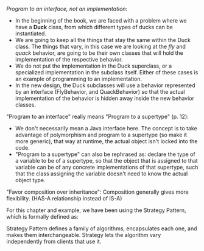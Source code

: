 *Program to an interface, not an implementation*: 
- In the beginning of the book, we are faced with a problem where we have a **Duck** class, from which different types of ducks can be instantiated. 
- We are going to keep all the things that stay the same within the Duck class. The things that vary, in this case we are looking at the *fly* and *quack* behavior, are going to be their own classes that will hold the implementation of the respective behavior. 
- We do not put the implementation in the Duck superclass, or a specialized implementation in the subclass itself. Either of these cases is an example of programming to an implementation. 
- In the new design, the Duck subclasses will use a behavior represented by an interface (FlyBehavior, and QuackBehavior) so that the actual implementation of the behavior is hidden away inside the new behavior classes. 

"Program to an interface" really means "Program to a supertype" (p. 12):
- We don't necessarily mean a Java interface here. The concept is to take advantage of polymorphism and program to a supertype (so make it more generic), that way at runtime, the actual object isn't locked into the code. 
- "Program to a supertype" can also be rephrased as: declare the type of a variable to be of a supertype, so that the object that is assigned to that variable can be of any concrete implementations of that supertype, such that the class assigning the variable doesn't need to know the actual object type.

"Favor composition over inheritance": Composition generally gives more flexibility. (HAS-A relationship instead of IS-A)

For this chapter and example, we have been using the Strategy Pattern, which is formally defined as:

Strategy Pattern defines a family of algorithms, encapsulates each one, and makes them interchangeable. Strategy lets the algorithm vary independently from clients that use it. 